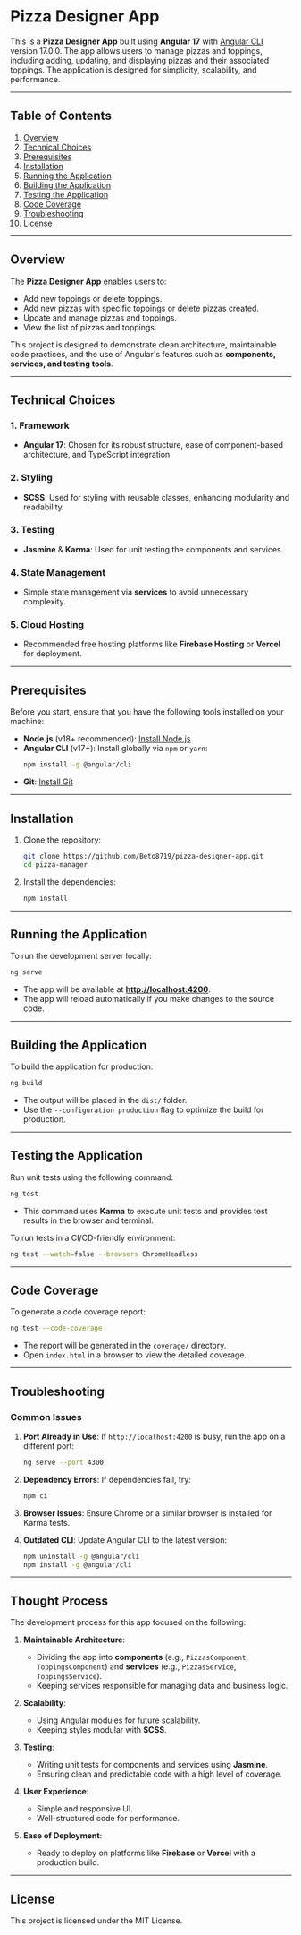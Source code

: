 # **Pizza Designer App**

This is a **Pizza Designer App** built using **Angular 17** with [Angular CLI](https://github.com/angular/angular-cli) version 17.0.0. The app allows users to manage pizzas and toppings, including adding, updating, and displaying pizzas and their associated toppings. The application is designed for simplicity, scalability, and performance.

---

## **Table of Contents**

1. [Overview](#overview)
2. [Technical Choices](#technical-choices)
3. [Prerequisites](#prerequisites)
4. [Installation](#installation)
5. [Running the Application](#running-the-application)
6. [Building the Application](#building-the-application)
7. [Testing the Application](#testing-the-application)
8. [Code Coverage](#code-coverage)
9. [Troubleshooting](#troubleshooting)
10. [License](#license)

---

## **Overview**

The **Pizza Designer App** enables users to:

- Add new toppings or delete toppings.
- Add new pizzas with specific toppings or delete pizzas created.
- Update and manage pizzas and toppings.
- View the list of pizzas and toppings.

This project is designed to demonstrate clean architecture, maintainable code practices, and the use of Angular's features such as **components, services, and testing tools**.

---

## **Technical Choices**

### **1. Framework**

- **Angular 17**: Chosen for its robust structure, ease of component-based architecture, and TypeScript integration.

### **2. Styling**

- **SCSS**: Used for styling with reusable classes, enhancing modularity and readability.

### **3. Testing**

- **Jasmine** & **Karma**: Used for unit testing the components and services.

### **4. State Management**

- Simple state management via **services** to avoid unnecessary complexity.

### **5. Cloud Hosting**

- Recommended free hosting platforms like **Firebase Hosting** or **Vercel** for deployment.

---

## **Prerequisites**

Before you start, ensure that you have the following tools installed on your machine:

- **Node.js** (v18+ recommended): [Install Node.js](https://nodejs.org/)
- **Angular CLI** (v17+): Install globally via `npm` or `yarn`:
  ```bash
  npm install -g @angular/cli
  ```
- **Git**: [Install Git](https://git-scm.com/)

---

## **Installation**

1. Clone the repository:

   ```bash
   git clone https://github.com/Beto8719/pizza-designer-app.git
   cd pizza-manager
   ```

2. Install the dependencies:

   ```bash
   npm install
   ```

---

## **Running the Application**

To run the development server locally:

```bash
ng serve
```

- The app will be available at **[http://localhost:4200](http://localhost:4200)**.
- The app will reload automatically if you make changes to the source code.

---

## **Building the Application**

To build the application for production:

```bash
ng build
```

- The output will be placed in the `dist/` folder.
- Use the `--configuration production` flag to optimize the build for production.

---

## **Testing the Application**

Run unit tests using the following command:

```bash
ng test
```

- This command uses **Karma** to execute unit tests and provides test results in the browser and terminal.

To run tests in a CI/CD-friendly environment:

```bash
ng test --watch=false --browsers ChromeHeadless
```

---

## **Code Coverage**

To generate a code coverage report:

```bash
ng test --code-coverage
```

- The report will be generated in the `coverage/` directory.
- Open `index.html` in a browser to view the detailed coverage.

---

## **Troubleshooting**

### **Common Issues**

1. **Port Already in Use**: If `http://localhost:4200` is busy, run the app on a different port:

   ```bash
   ng serve --port 4300
   ```

2. **Dependency Errors**: If dependencies fail, try:

   ```bash
   npm ci
   ```

3. **Browser Issues**: Ensure Chrome or a similar browser is installed for Karma tests.

4. **Outdated CLI**: Update Angular CLI to the latest version:

   ```bash
   npm uninstall -g @angular/cli
   npm install -g @angular/cli
   ```

---

## **Thought Process**

The development process for this app focused on the following:

1. **Maintainable Architecture**:

   - Dividing the app into **components** (e.g., `PizzasComponent`, `ToppingsComponent`) and **services** (e.g., `PizzasService`, `ToppingsService`).
   - Keeping services responsible for managing data and business logic.

2. **Scalability**:

   - Using Angular modules for future scalability.
   - Keeping styles modular with **SCSS**.

3. **Testing**:

   - Writing unit tests for components and services using **Jasmine**.
   - Ensuring clean and predictable code with a high level of coverage.

4. **User Experience**:

   - Simple and responsive UI.
   - Well-structured code for performance.

5. **Ease of Deployment**:

   - Ready to deploy on platforms like **Firebase** or **Vercel** with a production build.

---

## **License**

This project is licensed under the MIT License.

